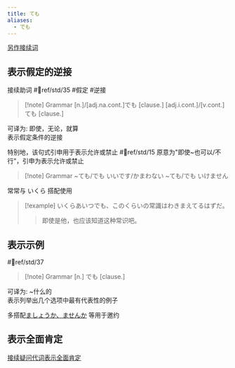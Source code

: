 ```yaml
---
title: ても
aliases:
  - でも
---
```

[另作接续词](../../9.sentence_pattern/でも.md)

## 表示假定的逆接  

接续助词
 #📖ref/std/35 #假定 #逆接

> [!note] Grammar
> [n.]/[adj.na.cont.]でも [clause.]
> [adj.i.cont.]/[v.cont.]ても [clause.]

可译为: 即使，无论，就算  
表示假定条件的逆接  

特别地，该句式引申用于表示允许或禁止  #📖ref/std/15
原意为"即使~也可以/不行"，引申为表示允许或禁止

> [!note] Grammar
> ~ても/でも いいです/かまわない
> ~ても/でも いけません


常常与 いくら 搭配使用
> [!example] 
> いくらあいつでも、このくらいの常識はわきまえてるはずだ。
> > 即使是他，也应该知道这种常识吧。
## 表示示例

 #📖ref/std/37

> [!note] Grammar
> [n.] でも [clause.]

可译为: ~什么的  
表示列举出几个选项中最有代表性的例子  

多搭配[ましょうか、ませんか](../../9.sentence_pattern/ましょうか、ませんか.md) 等用于邀约  

## 表示全面肯定

[接续疑问代词表示全面肯定](../../8.cmm_expr/疑问代词.md#全面肯定)
